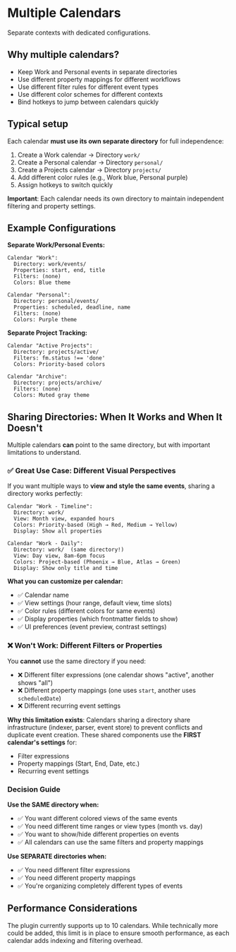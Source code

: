 # Multiple Calendars

Separate contexts with dedicated configurations.

## Why multiple calendars?

- Keep Work and Personal events in separate directories
- Use different property mappings for different workflows
- Use different filter rules for different event types
- Use different color schemes for different contexts
- Bind hotkeys to jump between calendars quickly

## Typical setup

Each calendar **must use its own separate directory** for full independence:

1. Create a Work calendar → Directory `work/`
2. Create a Personal calendar → Directory `personal/`
3. Create a Projects calendar → Directory `projects/`
4. Add different color rules (e.g., Work blue, Personal purple)
5. Assign hotkeys to switch quickly

**Important**: Each calendar needs its own directory to maintain independent filtering and property settings.

## Example Configurations

**Separate Work/Personal Events:**
```
Calendar "Work":
  Directory: work/events/
  Properties: start, end, title
  Filters: (none)
  Colors: Blue theme

Calendar "Personal":
  Directory: personal/events/
  Properties: scheduled, deadline, name
  Filters: (none)
  Colors: Purple theme
```

**Separate Project Tracking:**
```
Calendar "Active Projects":
  Directory: projects/active/
  Filters: fm.status !== 'done'
  Colors: Priority-based colors

Calendar "Archive":
  Directory: projects/archive/
  Filters: (none)
  Colors: Muted gray theme
```

## Sharing Directories: When It Works and When It Doesn't

Multiple calendars **can** point to the same directory, but with important limitations to understand.

### ✅ Great Use Case: Different Visual Perspectives

If you want multiple ways to **view and style the same events**, sharing a directory works perfectly:

```
Calendar "Work - Timeline":
  Directory: work/
  View: Month view, expanded hours
  Colors: Priority-based (High → Red, Medium → Yellow)
  Display: Show all properties

Calendar "Work - Daily":
  Directory: work/  (same directory!)
  View: Day view, 8am-6pm focus
  Colors: Project-based (Phoenix → Blue, Atlas → Green)
  Display: Show only title and time
```

**What you can customize per calendar:**
- ✅ Calendar name
- ✅ View settings (hour range, default view, time slots)
- ✅ Color rules (different colors for same events)
- ✅ Display properties (which frontmatter fields to show)
- ✅ UI preferences (event preview, contrast settings)

### ❌ Won't Work: Different Filters or Properties

You **cannot** use the same directory if you need:
- ❌ Different filter expressions (one calendar shows "active", another shows "all")
- ❌ Different property mappings (one uses `start`, another uses `scheduledDate`)
- ❌ Different recurring event settings

**Why this limitation exists**: Calendars sharing a directory share infrastructure (indexer, parser, event store) to prevent conflicts and duplicate event creation. These shared components use the **FIRST calendar's settings** for:
- Filter expressions
- Property mappings (Start, End, Date, etc.)
- Recurring event settings

### Decision Guide

**Use the SAME directory when:**
- ✅ You want different colored views of the same events
- ✅ You need different time ranges or view types (month vs. day)
- ✅ You want to show/hide different properties on events
- ✅ All calendars can use the same filters and property mappings

**Use SEPARATE directories when:**
- ✅ You need different filter expressions
- ✅ You need different property mappings
- ✅ You're organizing completely different types of events

## Performance Considerations

The plugin currently supports up to 10 calendars. While technically more could be added, this limit is in place to ensure smooth performance, as each calendar adds indexing and filtering overhead.
